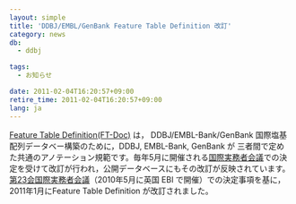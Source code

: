 ```yaml
---
layout: simple
title: 'DDBJ/EMBL/GenBank Feature Table Definition 改訂'
category: news
db:
  - ddbj

tags:
  - お知らせ

date: 2011-02-04T16:20:57+09:00
retire_time: 2011-02-04T16:20:57+09:00
lang: ja
---
```


<a href="/ddbj/full_index-e.html">Feature Table Definition(FT-Doc)</a> は， DDBJ/EMBL-Bank/GenBank 国際塩基配列データベー構築のために，DDBJ, EMBL-Bank, GenBank が 三者間で定めた共通のアノテーション規範です。毎年5月に開催される<a href="/activities/index.html">国際実務者会議</a>での決定を受けて改訂が行われ，公開データベースにもその改訂が反映されています。<a href="/activities/index.html#2010">第23会国際実務者会議</a>（2010年5月に英国 EBI で開催）での決定事項を基に，2011年1月にFeature Table Definition が改訂されました。
